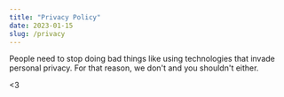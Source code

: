 ```yaml
---
title: "Privacy Policy"
date: 2023-01-15
slug: /privacy
---
```


People need to stop doing bad things like using technologies that invade personal privacy. For that reason, we don't and you shouldn't either.

<3
